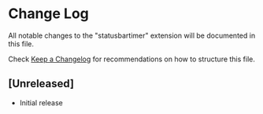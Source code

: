 # Change Log

All notable changes to the "statusbartimer" extension will be documented in this file.

Check [Keep a Changelog](http://keepachangelog.com/) for recommendations on how to structure this file.

## [Unreleased]

- Initial release